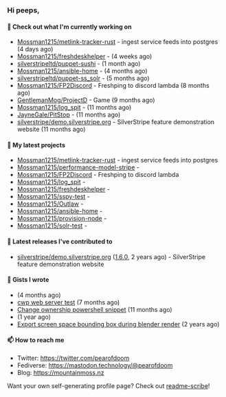 ### Hi peeps,

#### 👷 Check out what I'm currently working on

- [Mossman1215/metlink-tracker-rust](https://github.com/Mossman1215/metlink-tracker-rust) - ingest service feeds into postgres (4 days ago)
- [Mossman1215/freshdeskhelper](https://github.com/Mossman1215/freshdeskhelper) -  (4 weeks ago)
- [silverstripeltd/puppet-sushi](https://github.com/silverstripeltd/puppet-sushi) -  (1 month ago)
- [Mossman1215/ansible-home](https://github.com/Mossman1215/ansible-home) -  (4 months ago)
- [silverstripeltd/puppet-ss_solr](https://github.com/silverstripeltd/puppet-ss_solr) -  (5 months ago)
- [Mossman1215/FP2Discord](https://github.com/Mossman1215/FP2Discord) - Freshping to discord lambda (8 months ago)
- [GentlemanMog/ProjectD](https://github.com/GentlemanMog/ProjectD) - Game (9 months ago)
- [Mossman1215/log_spit](https://github.com/Mossman1215/log_spit) -  (11 months ago)
- [JayneGale/PitStop](https://github.com/JayneGale/PitStop) -  (11 months ago)
- [silverstripe/demo.silverstripe.org](https://github.com/silverstripe/demo.silverstripe.org) - SilverStripe feature demonstration website (11 months ago)

#### 🌱 My latest projects

- [Mossman1215/metlink-tracker-rust](https://github.com/Mossman1215/metlink-tracker-rust) - ingest service feeds into postgres
- [Mossman1215/performance-model-stripe](https://github.com/Mossman1215/performance-model-stripe) - 
- [Mossman1215/FP2Discord](https://github.com/Mossman1215/FP2Discord) - Freshping to discord lambda
- [Mossman1215/log_spit](https://github.com/Mossman1215/log_spit) - 
- [Mossman1215/freshdeskhelper](https://github.com/Mossman1215/freshdeskhelper) - 
- [Mossman1215/sspy-test](https://github.com/Mossman1215/sspy-test) - 
- [Mossman1215/Outlaw](https://github.com/Mossman1215/Outlaw) - 
- [Mossman1215/ansible-home](https://github.com/Mossman1215/ansible-home) - 
- [Mossman1215/provision-node](https://github.com/Mossman1215/provision-node) - 
- [Mossman1215/solr-test](https://github.com/Mossman1215/solr-test) - 

#### 🔭 Latest releases I've contributed to

- [silverstripe/demo.silverstripe.org](https://github.com/silverstripe/demo.silverstripe.org) ([1.6.0](https://github.com/silverstripe/demo.silverstripe.org/releases/tag/1.6.0), 2 years ago) - SilverStripe feature demonstration website

#### 📓 Gists I wrote

- [](https://gist.github.com/dc3c25dd419a4bbe16502daf60de4931) (4 months ago)
- [cwp web server test](https://gist.github.com/7e3889b2abed3be38c80f83ba7d231eb) (7 months ago)
- [Change ownership powershell snippet](https://gist.github.com/61b61f25eb5da5cba82ab4829302e376) (11 months ago)
- [](https://gist.github.com/172e08c3d70d74c62c4a5f10aaeef290) (1 year ago)
- [Export screen space bounding box during blender render](https://gist.github.com/c0b4f010073ddf2023364be90766229c) (2 years ago)

#### 📫 How to reach me

- Twitter: https://twitter.com/pearofdoom
- Fediverse: https://mastodon.technology/@pearofdoom
- Blog: https://mountainmoss.nz

Want your own self-generating profile page? Check out [readme-scribe](https://github.com/muesli/readme-scribe)!
